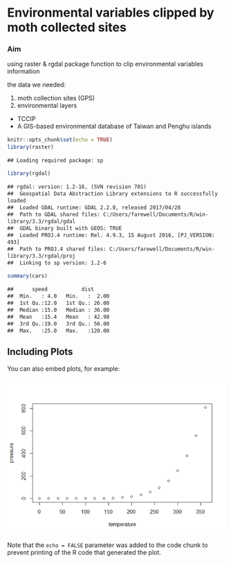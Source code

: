 Environmental variables clipped by moth collected sites
================

### Aim

using raster & rgdal package function to clip environmental variables information

the data we needed:
1. moth collection sites (GPS)
2. environmental layers
- TCCIP
- A GIS-based environmental database of Taiwan and Penghu islands

``` r
knitr::opts_chunk$set(echo = TRUE)
library(raster)
```

    ## Loading required package: sp

``` r
library(rgdal)
```

    ## rgdal: version: 1.2-16, (SVN revision 701)
    ##  Geospatial Data Abstraction Library extensions to R successfully loaded
    ##  Loaded GDAL runtime: GDAL 2.2.0, released 2017/04/28
    ##  Path to GDAL shared files: C:/Users/farewell/Documents/R/win-library/3.3/rgdal/gdal
    ##  GDAL binary built with GEOS: TRUE 
    ##  Loaded PROJ.4 runtime: Rel. 4.9.3, 15 August 2016, [PJ_VERSION: 493]
    ##  Path to PROJ.4 shared files: C:/Users/farewell/Documents/R/win-library/3.3/rgdal/proj
    ##  Linking to sp version: 1.2-6

``` r
summary(cars)
```

    ##      speed           dist       
    ##  Min.   : 4.0   Min.   :  2.00  
    ##  1st Qu.:12.0   1st Qu.: 26.00  
    ##  Median :15.0   Median : 36.00  
    ##  Mean   :15.4   Mean   : 42.98  
    ##  3rd Qu.:19.0   3rd Qu.: 56.00  
    ##  Max.   :25.0   Max.   :120.00

Including Plots
---------------

You can also embed plots, for example:

![](environmental_variables_clipped_by_moth_collection_site_files/figure-markdown_github-ascii_identifiers/pressure-1.png)

Note that the `echo = FALSE` parameter was added to the code chunk to prevent printing of the R code that generated the plot.
